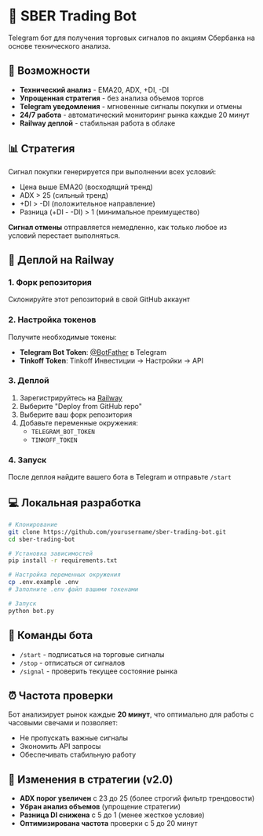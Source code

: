 # 🤖 SBER Trading Bot

Telegram бот для получения торговых сигналов по акциям Сбербанка на основе технического анализа.

## 🎯 Возможности

- **Технический анализ** - EMA20, ADX, +DI, -DI
- **Упрощенная стратегия** - без анализа объемов торгов
- **Telegram уведомления** - мгновенные сигналы покупки и отмены
- **24/7 работа** - автоматический мониторинг рынка каждые 20 минут
- **Railway деплой** - стабильная работа в облаке

## 📊 Стратегия

Сигнал покупки генерируется при выполнении всех условий:
- Цена выше EMA20 (восходящий тренд)
- ADX > 25 (сильный тренд)  
- +DI > -DI (положительное направление)
- Разница (+DI - -DI) > 1 (минимальное преимущество)

**Сигнал отмены** отправляется немедленно, как только любое из условий перестает выполняться.

## 🚀 Деплой на Railway

### 1. Форк репозитория
Склонируйте этот репозиторий в свой GitHub аккаунт

### 2. Настройка токенов
Получите необходимые токены:
- **Telegram Bot Token**: [@BotFather](https://t.me/BotFather) в Telegram
- **Tinkoff Token**: Tinkoff Инвестиции → Настройки → API

### 3. Деплой
1. Зарегистрируйтесь на [Railway](https://railway.com)
2. Выберите "Deploy from GitHub repo"
3. Выберите ваш форк репозитория
4. Добавьте переменные окружения:
   - `TELEGRAM_BOT_TOKEN`
   - `TINKOFF_TOKEN`

### 4. Запуск
После деплоя найдите вашего бота в Telegram и отправьте `/start`

## 💻 Локальная разработка

```bash
# Клонирование
git clone https://github.com/yourusername/sber-trading-bot.git
cd sber-trading-bot

# Установка зависимостей  
pip install -r requirements.txt

# Настройка переменных окружения
cp .env.example .env
# Заполните .env файл вашими токенами

# Запуск
python bot.py
```

## 🤖 Команды бота

- `/start` - подписаться на торговые сигналы
- `/stop` - отписаться от сигналов  
- `/signal` - проверить текущее состояние рынка

## ⏰ Частота проверки

Бот анализирует рынок каждые **20 минут**, что оптимально для работы с часовыми свечами и позволяет:
- Не пропускать важные сигналы
- Экономить API запросы
- Обеспечивать стабильную работу

## 🔧 Изменения в стратегии (v2.0)

- **ADX порог увеличен** с 23 до 25 (более строгий фильтр трендовости)
- **Убран анализ объемов** (упрощение стратегии)
- **Разница DI снижена** с 5 до 1 (менее жесткое условие)
- **Оптимизирована частота** проверки с 5 до 20 минут
